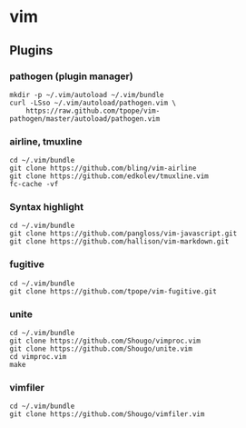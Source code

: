 vim
===

Plugins
-------

### pathogen (plugin manager)

    mkdir -p ~/.vim/autoload ~/.vim/bundle
    curl -LSso ~/.vim/autoload/pathogen.vim \
        https://raw.github.com/tpope/vim-pathogen/master/autoload/pathogen.vim

### airline, tmuxline

    cd ~/.vim/bundle
    git clone https://github.com/bling/vim-airline
    git clone https://github.com/edkolev/tmuxline.vim
    fc-cache -vf

### Syntax highlight

    cd ~/.vim/bundle
    git clone https://github.com/pangloss/vim-javascript.git
    git clone https://github.com/hallison/vim-markdown.git

### fugitive

    cd ~/.vim/bundle
    git clone https://github.com/tpope/vim-fugitive.git

### unite

    cd ~/.vim/bundle
    git clone https://github.com/Shougo/vimproc.vim
    git clone https://github.com/Shougo/unite.vim
    cd vimproc.vim
    make

### vimfiler

    cd ~/.vim/bundle
    git clone https://github.com/Shougo/vimfiler.vim
